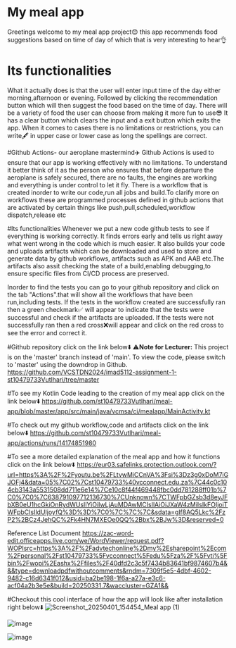 # My meal app
Greetings welcome to my meal app project😊 this app recommends food suggestions based on time of day of which that is very interesting to hear👌

# Its functionalities
What it actually does is that the user will enter input time of the day either morning,afternoon or evening.
Followed by clicking the recommendation button which will then suggest the food based on the time of day.
There will be a variety of food the user can choose from making it more fun to use😎
It has a clear button which clears the input and a exit button which exits the app.
When it comes to cases there is no limitations or restrictions, you can write🖋️ in upper case or lower case as long the spellings are correct.

#Github Actions- our aeroplane mastermind✈️
Github Actions is used to ensure that our app is working effectively with no limitations.
To understand it better think of it as the person who ensures that before departure the aeroplane is safely secured, there are no faults, the engines are working and everything is under control to let it fly.
There is a workflow that is created inorder to write our code,run all jobs and build.To clarify more on workflows these are programmed processes defined in github actions that are activated by certain things like push,pull,scheduled,workflow dispatch,release etc

#Its functionalities
Whenever we put a new code github tests to see if everything is working correctly.
It finds errors early and tells us right away what went wrong in the code which is much easier.
It also builds your code and uploads artifacts which can be downloaded and used to store and generate data by github workflows, artifacts such as APK and AAB etc.The artifacts also assit checking the state of a build,enabling debugging,to ensure specific files from CI/CD process are preserved.

Inorder to find the tests you can go to your github repository and click on the tab "Actions".that will show all the workflows that have been run,including tests.
If the tests in the workflow created are successfully ran then a green checkmark✅ will appear to indicate that the tests were successful and check if the artifacts are uploaded.
If the tests were not successfully ran then a red cross❌will appear and click on the red cross to see the error and correct it.

#Github repository click on the link below⬇️
⚠️**Note for Lecturer:**
This project is on the 'master' branch instead of 'main'.
To view the code, please switch to 'master' using the downdrop in Github.
https://github.com/VCSTDN2024/imad5112-assignment-1-st10479733Vutlhari/tree/master

#To see my Kotlin Code leading to the creation of my meal app click on the link below⬇️
https://github.com/st10479733Vutlhari/meal-app/blob/master/app/src/main/java/vcmsa/ci/mealapp/MainActivity.kt


#To check out my github workflow,code and artifacts click on the link below⬇️
https://github.com/st10479733Vutlhari/meal-app/actions/runs/14174851980


#To see a more detailed explanation of the meal app and how it functions click on the link below⬇️
https://eur03.safelinks.protection.outlook.com/?url=https%3A%2F%2Fyoutu.be%2FLtvwMiCCnVA%3Fsi%3Dz3g0xDoM7iGJOFj4&data=05%7C02%7Cst10479733%40vcconnect.edu.za%7C44c0c104cb3143a5531508dd711e6e14%7Ce10c8f44f469448fbc0dd781288ff01b%7C0%7C0%7C638791097712136730%7CUnknown%7CTWFpbGZsb3d8eyJFbXB0eU1hcGkiOnRydWUsIlYiOiIwLjAuMDAwMCIsIlAiOiJXaW4zMiIsIkFOIjoiTWFpbCIsIldUIjoyfQ%3D%3D%7C0%7C%7C%7C&sdata=glf8AQ5Lkc%2FzP2%2BCz4JehQC%2Fk4HN7MXEOe0QQ%2Bbx%2BJw%3D&reserved=0

Reference List Document
https://zac-word-edit.officeapps.live.com/we/WordViewer/request.pdf?WOPIsrc=https%3A%2F%2Fadvtechonline%2Dmy%2Esharepoint%2Ecom%2Fpersonal%2Fst10479733%5Fvcconnect%5Fedu%5Fza%2F%5Fvti%5Fbin%2Fwopi%2Eashx%2Ffiles%2F40dfd2c3c5f7434b83641bf9874607b4&&&type=downloadpdfwithoutcomments&rndm=7309f5e5-4dbf-4602-9482-c16d6341f012&usid=ba2be198-1f6a-a27a-e3c6-acf04a2b3e5e&build=20250331.7&waccluster=GZA1&&


#Checkout this cool interface of how the app will look like after installation right below⬇️
![Screenshot_20250401_154454_Meal app (1)](https://github.com/user-attachments/assets/927648a9-1957-4af3-9b6f-7e8dc37c010b)

![image](https://github.com/user-attachments/assets/92857da0-fe9b-4ea6-9462-e52055ca0dcf)

![image](https://github.com/user-attachments/assets/4bf01803-dfb1-4dfd-b5e1-833cbbf2b5a1)



